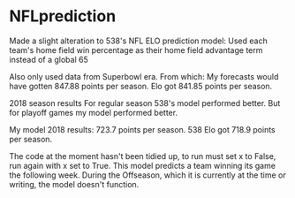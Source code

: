 # NFLprediction
Made a slight alteration to 538's NFL ELO prediction model:
Used each team's home field win percentage as their home field advantage term instead of a global 65

Also only used data from Superbowl era.
From which: My forecasts would have gotten 847.88 points per season. Elo got 841.85 points per season.

2018 season results
For regular season 538's model performed better.
But for playoff games my model performed better.

My model 2018 results: 723.7 points per season.
538 Elo got 718.9 points per season.

The code at the moment hasn't been tidied up, to run must set x to False, run again with x set to True. This model predicts a team winning its game the following week.  During the Offseason, which it is currently at the time or writing, the model doesn't function.
